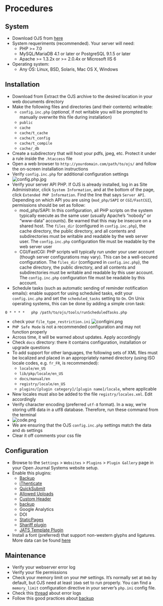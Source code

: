 # Procedures
## System
* Download OJS from [here](https://pkp.sfu.ca/ojs/ojs_download/)
* System requeriments (recommended). Your server will need:
	- PHP >= 7.0
	- MySQL/MariaDB 4.1 or later or PostgreSQL 9.1.5 or later
	- Apache >= 1.3.2x or >= 2.0.4x or Microsoft IIS 6
* Operating system: 
	- Any OS: Linux, BSD, Solaris, Mac OS X, Windows
## Installation
* Download from Extract the OJS archive to the desired location in your web documents directory
* Make the following files and directories (and their contents) writeable:
	- `config.inc.php` (_optional_, if not writable you will be prompted to manually overwrite this file during installation)
	- `public`
	- `cache`
	- `cache/t_cache`
	- `cache/t_config`
	- `cache/t_compile`
	- `cache/_db`
* Create a subdirectory that will host your pdfs, jpeg, etc. Protect it under a rule inside the `.htaccess` file
* Open a web browser to `http://yourdomain.com/path/to/ojs/` and follow the on-screen installation instructions
* Verify `config.inc.php` for additional configuration settings
![config.php.jpg](https://bitbucket.org/repo/rpybXp8/images/4241243587-config-php.jpg)
* Verify your server API PHP. If OJS is already installed, log in as Site Administrator, click `System Information`, and at the bottom of the page, click `Extended PHP Information`. Find the line that says `Server API`. Depending on which API you are using (`mod_php/SAPI` or `CGI/FastCGI`), permissions should be set as follow: 
	- mod_php/SAPI: In this configuration, all PHP scripts on the system typically execute as the same user (usually Apache’s “nobody” or “www-data” accounts). Be warned that this may be insecure on a shared host. The `files_dir` (configured in `config.inc.php`), the cache directory, the public directory, and all contents and subdirectories must be writable and readable by the web server user. The `config.inc.php` configuration file must be readable by the web server user
	- CGI/FastCGI: PHP scripts will typically run under your user account (though server configurations may vary). This can be a well-secured configuration. The `files_dir` (configured in `config.inc.php`), the cache directory, the public directory, and all contents and subdirectories must be writable and readable by this user account. The `config.inc.php` configuration file must be readable by this account.
* Schedule tasks (such as automatic sending of reminder notification emails): enable support for using scheduled tasks, edit your `config.inc.php` and set the `scheduled_tasks` setting to `On`. On Unix operating systems, this can be done by adding a simple cron task:

```# crontab -e www
0 * * * *	php /path/to/ojs/tools/runScheduledTasks.php
```

* check your `file_type_restriction.ini`
![configini.png](https://bitbucket.org/repo/rpybXp8/images/3968091645-configini.png)
* `PHP Safe Mode` is not a recommended configuration and may not function properly
* Across time, it will be warned about updates. Apply accordingly
* Check `docs` directory: there it contains configuration, installation or upgrade questions
* To add support for other languages, the following sets of XML files must be localized and placed in an appropriately named directory (using ISO locale 
codes, e.g. `fr_FR`, is recommended):
	- `locale/en_US`
	- `lib/pkp/locale/en_US`
	- `docs/manual/en`
	- `registry/locale/en_US`
	- `plugins/[plugin category]/[plugin name]/locale`, where applicable
* New locales must also be added to the file `registry/locales.xml`. Edit accordingly
* Verify character encoding (preferred `utf-8` format). In a way, we’re storing utf8 data in a utf8 database. Therefore, run these command from the terminal
* ![code.png](https://bitbucket.org/repo/rpybXp8/images/3542055665-carbon.png)
* We are ensuring that the OJS `config.inc.php` settings match the data and `db` settings
* Clear it off comments your css file

## Configuration
* Browse to the `Settings` > `Websites` > `Plugins` > `Plugin Gallery` page in your Open Journal Systems website setup.
* Enable this plugins:
     * [Backup](https://github.com/asmecher/backup)
     * [iThenticate](https://github.com/asmecher/plagiarism)
     * [QuickSubmit](https://github.com/pkp/quickSubmit)
     * [Allowed Uploads](https://github.com/ajnyga/allowedUploads)
     * [Custom Header](https://github.com/asmecher/customHeader/)
     * [backup](https://github.com/asmecher/backup)
	 * Google Analytics
	 * DOI
     * [StaticPages](https://github.com/pkp/staticPages)
     * [Shariff plugin](https://github.com/ojsde/shariff)
     * [JATS Template Plugin](https://github.com/asmecher/jatsTemplate/)
* Install a font (preferred) that support non-western glyphs and ligatures. More data can be found [here](https://bitbucket.org/imhicihu/open-journal-system-ojs-project/src/master/typography/fonts.md)


## Maintenance
* Verify your webserver error log
* Verify your file permissions
* Check your memory limit on your `PHP` settings. It’s normally set at `8mb` by default, but OJS need at least `16mb` set to run properly. You can find a `memory_limit` configuration directive in your server’s `php.ini` config file.
* Check this [thread](https://bitbucket.org/imhicihu/open-journal-system-ojs-project/src/master/Error_PHP_Console_log.md) about error logs
* Follow this good practices about [backup](https://bitbucket.org/imhicihu/open-journal-system-ojs-project/src/master/Backup.md)

